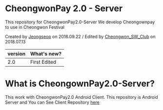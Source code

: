 # CheongwonPay 2.0 - Server
This repository for CheongwonPay2.0-Server
We develop Cheongownpay to use in Cheongwon Festival

Created by [Jeongseop](https://github.com/ParkJeongseop) on 2016.09.22 / Edited by [Cheongwon_SW_Club](https://github.com/Cheongwon-SW-Club) on 2018.07.13


| version | What's new? |
| :------------ | :------------ |
| 2.0 | First Edited |

# What is CheongownPay2.0-Server?

This work with CheongwonPay2.0 Android Client.
This repository is Android Server and You can See Client Repository [here](https://github.com/Cheongwon-SW-Club)